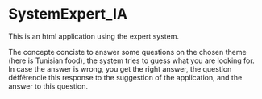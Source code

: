 # SystemExpert_IA

This is an html application using the expert system.

The concepte conciste to answer some questions on the chosen theme (here is Tunisian food), the system tries to guess what you are looking for. In case the answer is wrong, you get the right answer, the question défférencie this response to the suggestion of the application, and the answer to this question.
